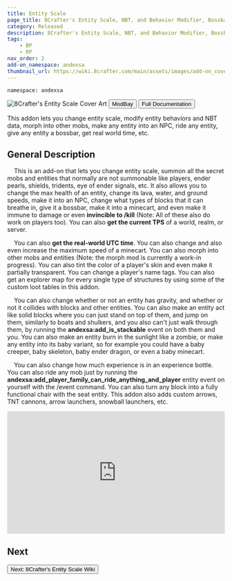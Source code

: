 ```yaml
---
title: Entity Scale
page_title: 8Crafter's Entity Scale, NBT, and Behavior Modifier, Bossbar, and Morph Addon
category: Released
description: 8Crafter's Entity Scale, NBT, and Behavior Modifier, Bossbar, and Morph Addon
tags:
    - BP
    - RP
nav_order: 2
add-on_namespace: andexsa
thumbnail_url: https://wiki.8crafter.com/main/assets/images/add-on_cover_art/andexsa.png
---
```


<code>namespace: andexsa</code>

<img src="/assets/images/add-on_cover_art/andexsa.png" alt="8Crafter's Entity Scale Cover Art" title="8Crafter's Entity Scale Cover Art">

<Button link="https://modbay.org/mods/1218-8crafters-entity-scale-and-morph-addon.html">
    ModBay
</Button>
<Button link="/andexsa/" target="_self">
    Full Documentation
</Button>

This addon lets you change entity scale, modify entity behaviors and NBT data, morph into other mobs, make any entity into an NPC, ride any entity, give any entity a bossbar, get real world time, etc.

## General Description

&nbsp;&nbsp;&nbsp;&nbsp;This is an add-on that lets you change entity scale, summon all the secret mobs and entities that normally are not summonable like players, ender pearls, shields, tridents, eye of ender signals, etc. It also allows you to change the max health of an entity, change its lava, water, and ground speeds, make it into an NPC, change what types of blocks that it can breathe in, give it a bossbar, make it into a minecart, and even make it immune to damage or even **invincible to /kill** (Note: All of these also do work on players too). You can also **get the current TPS** of a world, realm, or server.

&nbsp;&nbsp;&nbsp;&nbsp;You can also **get the real-world UTC time**. You can also change and also even increase the maximum speed of a minecart. You can also morph into other mobs and entities (Note: the morph mod is currently a work-in progress). You can also tint the color of a player's skin and even make it partially transparent. You can change a player's name tags. You can also get an explorer map for every single type of structures by using some of the custom loot tables in this addon.

&nbsp;&nbsp;&nbsp;&nbsp;You can also change whether or not an entity has gravity, and whether or not it collides with blocks and other entities. You can also make an entity act like solid blocks where you can just stand on top of them, and jump on them, similarly to boats and shulkers, and you also can't just walk through them, by running the **andexsa:add_is_stackable** event on both them and you. You can also make an entity burn in the sunlight like a zombie, or make any entity into its baby variant, so for example you could have a baby creeper, baby skeleton, baby ender dragon, or even a baby minecart.

&nbsp;&nbsp;&nbsp;&nbsp;You can also change how much experience is in an experience bottle. You can also ride any mob just by running the **andexsa:add_player_family_can_ride_anything_and_player** entity event on yourself with the /event command. You can also turn any block into a fully functional chair with the seat entity. This addon also adds custom arrows, TNT cannons, arrow launchers, snowball launchers, etc.

<style>
    .video-container {
  position: relative;
  padding-bottom: 56.25%; /* 16:9 */
  height: 0;
}
.video-container iframe {
  position: absolute;
  top: 0;
  left: 0;
  width: 100%;
  height: 100%;
}
</style>

<div class="video-container">
    <iframe
        src="https://www.youtube.com/embed/mdoD4Ugt-4w"
        title="8Crafter's Entity Scale, NBT, and Behavior Modifier, Bossbar, and Morph Addon: Main Features [1/8]"
        frameborder="0"
        allowfullscreen
        allow="accelerometer; autoplay; clipboard-write; encrypted-media; gyroscope; picture-in-picture"
        style="width: 100%; height: 100%"
    ></iframe>
</div>

## Next

<!-- :::tip What you have learned

-   [x] Add-ons modify Minecraft content or add their own
-   [x] Add-ons are written in json
-   [x] An add-on is split into the **Resource Pack** and the **Behavior Pack**: - Resource Packs contain Textures, Sounds, ... and control how the game looks - Behavior Packs contain entity-files, crafting recipes, ... and control the logic of your game

::: -->

<Button link="/andexsa/" target="_self">
    Next: 8Crafter's Entity Scale Wiki
</Button>

